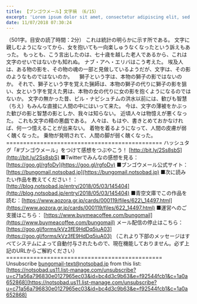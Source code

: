 ```yaml
---
title: 【ブンゴウメール】文字禍 （6/15）
excerpt: 'Lorem ipsum dolor sit amet, consectetur adipiscing elit, sed do eiusmod tempor incididunt ut labore et dolore magna aliqua. Praesent elementum facilisis leo vel fringilla est ullamcorper eget. At imperdiet dui accumsan sit amet nulla facilisi morbi tempus.'
date: 11/07/2018 07:30:24
---
```


（501字。目安の読了時間：2分） これは統計の明らかに示す所である。 文字に親しむようになってから、女を抱いても一向楽しゅうなくなったという訴えもあった。 もっとも、こう言出したのは、七十歳を越した老人であるから、これは文字のせいではないかも知れぬ。 ナブ・アヘ・エリバはこう考えた。 埃及人は、ある物の影を、その物の魂の一部と見做しているようだが、文字は、その影のようなものではないのか。 　獅子という字は、本物の獅子の影ではないのか。 それで、獅子という字を覚えた猟師は、本物の獅子の代りに獅子の影を狙い、女という字を覚えた男は、本物の女の代りに女の影を抱くようになるのではないか。 文字の無かった昔、ピル・ナピシュチムの洪水以前には、歓びも智慧（ちえ）もみんな直接に人間の中にはいって来た。 今は、文字の薄被をかぶった歓びの影と智慧の影としか、我々は知らない。 近頃人々は物憶えが悪くなった。 これも文字の精の悪戯である。 人々は、もはや、書きとめておかなければ、何一つ憶えることが出来ない。 着物を着るようになって、人間の皮膚が弱く醜くなった。 乗物が発明されて、人間の脚が弱く醜くなった。 ============================================== ハッシュタグ「#ブンゴウメール」をつけて感想をつぶやこう！ [http://bit.ly/2Ss8sbS](http://bit.ly/2Ss8sbS) ■Twitterでみんなの感想を見る：[https://goo.gl/rgfoDv](https://goo.gl/rgfoDv) ■ブンゴウメール公式サイト：[https://bungomail.notsobad.jp](https://bungomail.notsobad.jp) ■次に読みたい作品を教えてください！：[http://blog.notsobad.jp/entry/2018/05/03/145404](http://blog.notsobad.jp/entry/2018/05/03/145404) ■青空文庫でこの作品を読む：[https://www.aozora.gr.jp/cards/000119/files/622\_14497.html](https://www.aozora.gr.jp/cards/000119/files/622_14497.html) ■運営へのご支援はこちら： [https://www.buymeacoffee.com/bungomail](https://www.buymeacoffee.com/bungomail) メール配信の停止はこちら：[https://goo.gl/forms/kVz3fE9HdDq5iuA03](https://goo.gl/forms/kVz3fE9HdDq5iuA03) （これより下部のメッセージはすべてシステムによって自動付与されたもので、現在機能しておりません。必ず上記のURLからご解約ください） ============================================== Unsubscribe bungomail-text@notsobad.jp from this list: [https://notsobad.us11.list-manage.com/unsubscribe?u=c71a56a796830e0127965ec03&id=bc4d3c9b63&e=f92544fcb1&c=1a0a652868](https://notsobad.us11.list-manage.com/unsubscribe?u=c71a56a796830e0127965ec03&id=bc4d3c9b63&e=f92544fcb1&c=1a0a652868)
